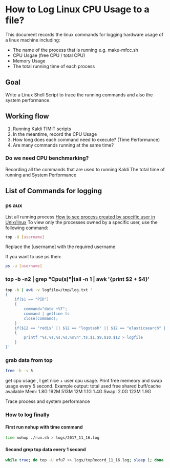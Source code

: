 # How to Log Linux CPU Usage to a file?

This document records the linux commands for logging hardware usage of a linux machine including:
* The name of the process that is running e.g. make-mfcc.sh
* CPU Usgae (free CPU / total CPU)
* Memory Usage
* The total running time of each process

## Goal
Write a Linux Shell Script to trace the running commands and also the system performance.
## Working flow
1. Running Kaldi TIMIT scripts
2. In the meantime, record the CPU Usage
3. How long does each command need to execute? (Time Performance)
4. Are many commands running at the same time?

### Do we need CPU benchmarking?

Recording all the commands that are used to running Kaldi
The total time of running and System Performance


## List of Commands for logging 
### ps aux
List all running process
[How to see process created by specific user in Unix/linux](https://unix.stackexchange.com/questions/85466/how-to-see-process-created-by-specific-user-in-unix-linux)
To view only the processes owned by a specific user, use the following command:
```bash
top -U [username]
```
Replace the [username] with the required username

If you want to use ps then:
```bash
ps -u [username]
```

### top -b -n2 | grep "Cpu(s)"|tail -n 1 | awk '{print $2 + $4}'

```bash
top -b | awk -v logfile=/tmp/log.txt '
{
    if($1 == "PID")
    {
        command="date +%T";
        command | getline ts
        close(command);
    }
    if($12 == "redis" || $12 == "logstash" || $12 == "elasticsearch" || $12 == "kibana")
    {
        printf "%s,%s,%s,%s,%s\n",ts,$1,$9,$10,$12 > logfile
    }
}'
```

### grab data from top
```bash
free -h -s 5
```

get cpu usage , I get nice + user cpu usage.
Print free memeory and swap usage every 5 second.
Example output:
              total        used        free      shared  buff/cache   available
Mem:           1.8G        192M        513M         12M        1.1G        1.4G
Swap:          2.0G        123M        1.9G

Trace process and system performance
### How to log finally
#### First run nohup with time command
```bash
time nohup ./run.sh > logs/2017_11_16.log
```
#### Second grep top data every 1 second
```bash
while true; do top -U xfu7 >> logs/topRecord_11_16.log; sleep 1; done
```
